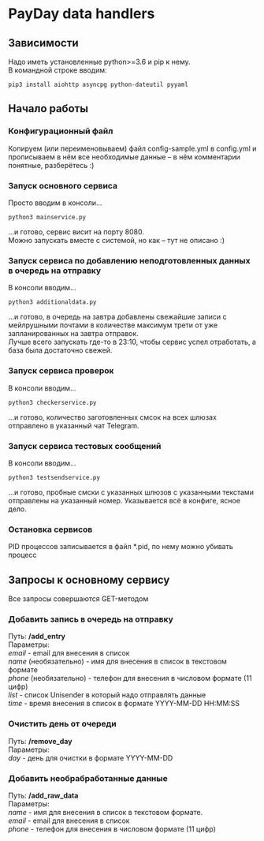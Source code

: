 # PayDay data handlers

## Зависимости
Надо иметь установленные python>=3.6 и pip к нему.  
В командной строке вводим:
```shell
pip3 install aiohttp asyncpg python-dateutil pyyaml
```

## Начало работы
### Конфигурационный файл
Копируем (или переименовываем) файл config-sample.yml в config.yml и прописываем в нём все необходимые данные – в нём комментарии понятные, разберётесь :)
### Запуск основного сервиса
Просто вводим в консоли...
```shell
python3 mainservice.py
```
...и готово, сервис висит на порту 8080.  
Можно запускать вместе с системой, но как – тут не описано :)
### Запуск сервиса по добавлению неподготовленных данных в очередь на отправку
В консоли вводим...
```shell
python3 additionaldata.py
```
...и готово, в очередь на завтра добавлены свежайшие записи с мейлрушными почтами в количестве максимум трети от уже запланированных на завтра отправок.  
Лучше всего запускать где-то в 23:10, чтобы сервис успел отработать, а база была достаточно свежей.
### Запуск сервиса проверок
В консоли вводим...
```shell
python3 checkerservice.py
```
...и готово, количество заготовленных смсок на всех шлюзах отправлено в указанный чат Telegram.  
### Запуск сервиса тестовых сообщений
В консоли вводим...
```shell
python3 testsendservice.py
```
...и готово, пробные смски с указанных шлюзов с указанными текстами отправлены на указанный номер. Указывается всё в конфиге, ясное дело.  
### Остановка сервисов
PID процессов записывается в файл *.pid, по нему можно убивать процесс

## Запросы к основному сервису
Все запросы совершаются GET-методом
### Добавить запись в очередь на отправку
Путь: **/add_entry**  
Параметры:  
*email* - email для внесения в список  
*name* (необязательно) - имя для внесения в список в текстовом формате  
*phone* (необязательно) - телефон для внесения в числовом формате (11 цифр)  
*list* - список Unisender в который надо отправлять данные  
*time* - время внесения в список в формате YYYY-MM-DD HH:MM:SS  
### Очистить день от очереди
Путь: **/remove_day**  
Параметры:  
*day* - день для очистки в формате YYYY-MM-DD  
### Добавить необрабработанные данные
Путь: **/add_raw_data**  
Параметры:  
*name* - имя для внесения в список в текстовом формате.  
*email* - email для внесения в список  
*phone* - телефон для внесения в числовом формате (11 цифр)  